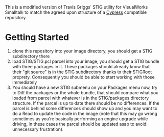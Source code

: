 This is a modified version of Travis Griggs' STIG utility for VisualWorks Smalltalk to match the agreed upon structure of a [Cypress](https://github.com/CampSmalltalk/Cypress) compatible repository.

# Getting Started

1. clone this repository into your image directory, you should get a STIG subdirectory there
2. load STIG/STIG.pcl parcel into your image, you should get a STIG bundle with three packages in it. These packages should already know that their "git source" is in the STIG subdirectory thanks to their STIGRoot proprety. Consequently you should be able to start working with those immediately
3. You should have a new STIG submenu on your Packages menu now, try to Diff the packages or the whole bundle, that should compare what you loaded from parcel with whatever is in the STIG/packages directory structure. If the parcel is up to date there should be no differences. If the parcel is behind some differences should show up and you may want to do a Read to update the code in the image (note that this may go wrong sometimes as you're basically performing an engine upgrade while driving, in these cases the parcel should be updated asap to avoid unnecessary frustration).
